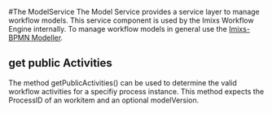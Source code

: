 #The ModelService
The Model Service provides a service layer to manage workflow models. This service component is used by the Imixs Workflow Engine internally. To manage workflow models in general use the [Imixs-BPMN Modeller](../modelling/index.html).
 
 
 
## get public Activities
The method getPublicActivities() can be used to determine the valid workflow activities for a specifiy process instance. This method expects the ProcessID of an workitem and an optional modelVersion.
  

  
  